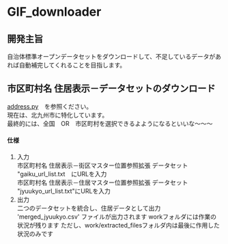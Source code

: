 # GIF_downloader  
## 開発主旨  
自治体標準オープンデータセットをダウンロードして、不足しているデータがあれば自動補完してくれることを目指します。  
## 市区町村名 住居表示－データセットのダウンロード  
[address.py](address.py)　を参照ください。  
現在は、北九州市に特化しています。  
最終的には、全国　OR　市区町村を選択できるよようになるといいな～～～
#### 仕様
 1. 入力  
 市区町村名 住居表示－街区マスター位置参照拡張 データセット  
 "gaiku_url_list.txt　にURLを入力  
 市区町村名 住居表示－住居マスター位置参照拡張 データセット  
 "jyuukyo_url_list.txt"にURLを入力  
1. 出力  
 二つのデータセットを統合し、住居データとして出力
 'merged_jyuukyo.csv' ファイルが出力されます
 workフォルダには作業の状況が残ります
 ただし、work/extracted_filesフォルダ内は最後に作用した状況のみです
